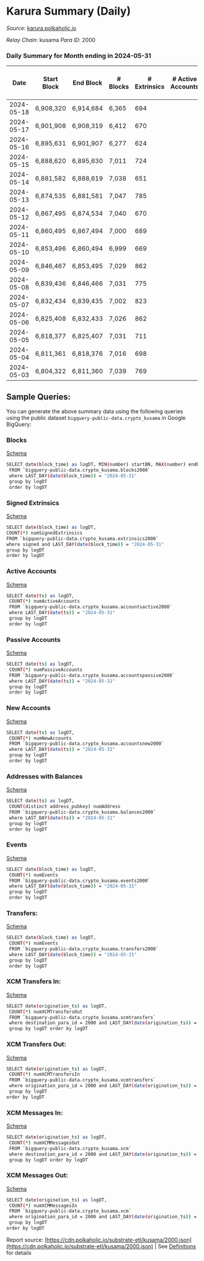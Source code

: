 # Karura Summary (Daily)

_Source_: [karura.polkaholic.io](https://karura.polkaholic.io)

*Relay Chain*: kusama
*Para ID*: 2000



### Daily Summary for Month ending in 2024-05-31


| Date    | Start Block | End Block | # Blocks | # Extrinsics | # Active Accounts | # Passive Accounts | # New Accounts | # Addresses | # Events  | # Transfers ($USD) | # XCM Transfers In ($USD) | # XCM Transfers Out ($USD) | # XCM In | # XCM Out | Issues |
|---------|-------------|-----------|----------|--------------|-------------------|--------------------|----------------|-------------|-----------|--------------------|---------------------------|----------------------------|----------|-----------|--------|
| 2024-05-18 | 6,908,320 | 6,914,684 | 6,365 | 694 |  |  |  | 101,781 | 22,628 | 2,914 ($108,134.12) |   |   |  |  |  |
| 2024-05-17 | 6,901,908 | 6,908,319 | 6,412 | 670 |  |  |  | 101,777 | 22,533 | 2,892 ($36,764.13) |   |   |  |  |  |
| 2024-05-16 | 6,895,631 | 6,901,907 | 6,277 | 624 |  |  |  | 101,768 | 21,387 | 2,699 ($37,498.34) |   |   |  |  |  |
| 2024-05-15 | 6,888,620 | 6,895,630 | 7,011 | 724 |  |  |  | 101,757 | 24,599 | 3,237 ($21,010.04) |   |   |  |  |  |
| 2024-05-14 | 6,881,582 | 6,888,619 | 7,038 | 651 |  |  |  | 101,750 | 23,837 | 3,057 ($17,948.54) |   |   |  |  |  |
| 2024-05-13 | 6,874,535 | 6,881,581 | 7,047 | 785 |  |  |  | 101,740 | 25,274 | 3,269 ($34,456.96) |   |   |  |  |  |
| 2024-05-12 | 6,867,495 | 6,874,534 | 7,040 | 670 |  |  |  | 101,735 | 24,108 | 3,117 ($38,301.24) |   |   |  |  |  |
| 2024-05-11 | 6,860,495 | 6,867,494 | 7,000 | 689 |  |  |  | 101,730 | 24,278 | 3,100 ($27,162.45) |   |   |  |  |  |
| 2024-05-10 | 6,853,496 | 6,860,494 | 6,999 | 669 |  |  |  | 101,721 | 23,976 | 3,058 ($38,352.24) |   |   |  |  |  |
| 2024-05-09 | 6,846,467 | 6,853,495 | 7,029 | 862 |  |  |  | 101,712 | 26,249 | 3,491 ($70,346.53) |   |   |  |  |  |
| 2024-05-08 | 6,839,436 | 6,846,466 | 7,031 | 775 |  |  |  | 101,696 | 25,678 | 3,442 ($40,543.43) |   |   |  |  |  |
| 2024-05-07 | 6,832,434 | 6,839,435 | 7,002 | 823 |  |  |  | 101,691 | 25,973 | 3,435 ($77,892.02) |   |   |  |  |  |
| 2024-05-06 | 6,825,408 | 6,832,433 | 7,026 | 862 |  |  |  | 101,685 | 26,413 | 3,588 ($52,457.95) |   |   |  |  |  |
| 2024-05-05 | 6,818,377 | 6,825,407 | 7,031 | 711 |  |  |  | 296 | 24,325 | 3,106 ($21,636.30) |   |   |  |  |  |
| 2024-05-04 | 6,811,361 | 6,818,376 | 7,016 | 698 |  |  |  | 101,670 | 24,524 | 3,195 ($205,861.17) |   |   |  |  |  |
| 2024-05-03 | 6,804,322 | 6,811,360 | 7,039 | 769 |  |  |  | 101,664 | 24,863 | 3,212 ($25,981.20) |   |   |  |  |  |

## Sample Queries:
You can generate the above summary data using the following queries using the public dataset `bigquery-public-data.crypto_kusama` in Google BigQuery:


### Blocks 

[Schema](https://github.com/colorfulnotion/substrate-etl/blob/main/schema/blocks.json)

```bash
SELECT date(block_time) as logDT, MIN(number) startBN, MAX(number) endBN, COUNT(*) numBlocks 
 FROM `bigquery-public-data.crypto_kusama.blocks2000`  
 where LAST_DAY(date(block_time)) = "2024-05-31" 
 group by logDT 
 order by logDT
```

### Signed Extrinsics 

[Schema](https://github.com/colorfulnotion/substrate-etl/blob/main/schema/extrinsics.json)

```bash
SELECT date(block_time) as logDT, 
COUNT(*) numSignedExtrinsics 
FROM `bigquery-public-data.crypto_kusama.extrinsics2000`  
where signed and LAST_DAY(date(block_time)) = "2024-05-31" 
group by logDT 
order by logDT
```

### Active Accounts 

[Schema](https://github.com/colorfulnotion/substrate-etl/blob/main/schema/accountsactive.json)

```bash
SELECT date(ts) as logDT, 
 COUNT(*) numActiveAccounts 
 FROM `bigquery-public-data.crypto_kusama.accountsactive2000` 
 where LAST_DAY(date(ts)) = "2024-05-31" 
 group by logDT 
 order by logDT
```

### Passive Accounts 

[Schema](https://github.com/colorfulnotion/substrate-etl/blob/main/schema/accountspassive.json)

```bash
SELECT date(ts) as logDT, 
 COUNT(*) numPassiveAccounts 
 FROM `bigquery-public-data.crypto_kusama.accountspassive2000` 
 where LAST_DAY(date(ts)) = "2024-05-31" 
 group by logDT 
 order by logDT
```

### New Accounts 

[Schema](https://github.com/colorfulnotion/substrate-etl/blob/main/schema/accountsnew.json)

```bash
SELECT date(ts) as logDT, 
 COUNT(*) numNewAccounts 
 FROM `bigquery-public-data.crypto_kusama.accountsnew2000` 
 where LAST_DAY(date(ts)) = "2024-05-31" 
 group by logDT
 order by logDT
```

### Addresses with Balances 

[Schema](https://github.com/colorfulnotion/substrate-etl/blob/main/schema/balances.json)

```bash
SELECT date(ts) as logDT,
 COUNT(distinct address_pubkey) numAddress 
 FROM `bigquery-public-data.crypto_kusama.balances2000` 
 where LAST_DAY(date(ts)) = "2024-05-31" 
 group by logDT 
 order by logDT
```

### Events 

[Schema](https://github.com/colorfulnotion/substrate-etl/blob/main/schema/events.json)

```bash
SELECT date(block_time) as logDT, 
 COUNT(*) numEvents 
 FROM `bigquery-public-data.crypto_kusama.events2000` 
 where LAST_DAY(date(block_time)) = "2024-05-31" 
 group by logDT 
 order by logDT
```

### Transfers:

[Schema](https://github.com/colorfulnotion/substrate-etl/blob/main/schema/transfers.json)

```bash
SELECT date(block_time) as logDT, 
 COUNT(*) numEvents 
 FROM `bigquery-public-data.crypto_kusama.transfers2000` 
 where LAST_DAY(date(block_time)) = "2024-05-31" 
 group by logDT 
 order by logDT
```

### XCM Transfers In: 

[Schema](https://github.com/colorfulnotion/substrate-etl/blob/main/schema/xcmtransfers.json)

```bash
SELECT date(origination_ts) as logDT, 
 COUNT(*) numXCMTransfersOut 
 FROM `bigquery-public-data.crypto_kusama.xcmtransfers` 
 where destination_para_id = 2000 and LAST_DAY(date(origination_ts)) = "2024-05-31" 
 group by logDT order by logDT
```

### XCM Transfers Out: 

[Schema](https://github.com/colorfulnotion/substrate-etl/blob/main/schema/xcmtransfers.json)

```bash
SELECT date(origination_ts) as logDT, 
 COUNT(*) numXCMTransfersIn 
 FROM `bigquery-public-data.crypto_kusama.xcmtransfers` 
 where origination_para_id = 2000 and LAST_DAY(date(origination_ts)) = "2024-05-31" 
 group by logDT 
order by logDT
```

### XCM Messages In: 

[Schema](https://github.com/colorfulnotion/substrate-etl/blob/main/schema/xcm.json)

```bash
SELECT date(origination_ts) as logDT, 
 COUNT(*) numXCMMessagesOut 
 FROM `bigquery-public-data.crypto_kusama.xcm` 
 where destination_para_id = 2000 and LAST_DAY(date(origination_ts)) = "2024-05-31" 
 group by logDT order by logDT
```

### XCM Messages Out: 

[Schema](https://github.com/colorfulnotion/substrate-etl/blob/main/schema/xcm.json)

```bash
SELECT date(origination_ts) as logDT, 
 COUNT(*) numXCMMessagesIn 
 FROM `bigquery-public-data.crypto_kusama.xcm` 
 where origination_para_id = 2000 and LAST_DAY(date(origination_ts)) = "2024-05-31" 
 group by logDT 
order by logDT
```


Report source: [https://cdn.polkaholic.io/substrate-etl/kusama/2000.json](https://cdn.polkaholic.io/substrate-etl/kusama/2000.json) | See [Definitions](/DEFINITIONS.md) for details
